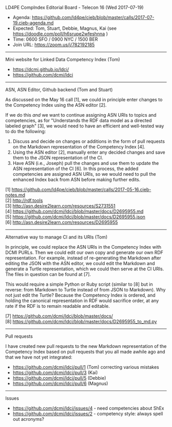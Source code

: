 LD4PE CompIndex Editorial Board - Telecon 16 (Wed 2017-07-19)

* Agenda:   https://github.com/ld4pe/cieb/blob/master/calls/2017-07-19.cieb-agenda.md
* Expected: Tom, Stuart, Debbie, Magnus, Kai (see https://doodle.com/poll/h6srupe2wfeshnna )
* Time:     0600 SFO / 0900 NYC / 1500 BER
* Join URL: https://zoom.us/j/782192185

----------------------------------------------------------------------
Mini website for Linked Data Competency Index (Tom)

* https://dcmi.github.io/ldci/
* https://github.com/dcmi/ldci

----------------------------------------------------------------------
ASN, ASN Editor, Github backend (Tom and Stuart)

As discussed on the May 16 call [1], we could in principle enter changes to 
the Competency Index using the ASN editor [2].

If we do this _and_ we want to continue assigning ASN URIs to topics and
competencies, as for "Understands the RDF data model as a directed labeled
graph" [3], we would need to have an efficient and well-tested way to do 
the following: 

1. Discuss and decide on changes or additions in the form of pull requests on
   the Markdown representation of the Competency Index [4].
2. Using the ASN editor [2], manually enter any decided changes and save them
   to the JSON representation of the CI.
3. Have ASN (i.e., Joseph) pull the changes and use them to update the ASN
   representation of the CI [6].  In this process, the added competencies are
   assigned ASN URIs, so we would need to pull the enhanced Index back from 
   ASN before making further edits.


[1] https://github.com/ld4pe/cieb/blob/master/calls/2017-05-16.cieb-notes.md <br>
[2] http://rdf.tools <br>
[3] http://asn.desire2learn.com/resources/S2731551 <br>
[4] https://github.com/dcmi/ldci/blob/master/docs/D2695955.md <br>
[5] https://github.com/dcmi/ldci/blob/master/docs/D2695955.json <br>
[6] http://asn.desire2learn.com/resources/D2695955

----------------------------------------------------------------------
Alternative way to manage CI and its URIs (Tom)

In principle, we could replace the ASN URIs in the Competency Index 
with DCMI PURLs.  Then we could edit our own copy and generate our own
RDF representation.  For example, instead of re-generating the Markdown 
after editing the JSON with the ASN editor, we could edit the Markdown 
and generate a Turtle representation, which we could then serve at the 
CI URIs.  The files in question can be found at [7].

This would require a simple Python or Ruby script (similar to [8] but 
in reverse: from Markdown to Turtle instead of from JSON to Markdown).
Why not just edit the Turtle?  Because the Competency Index is ordered, 
and holding the canonical representation in RDF would sacrifice order, 
at any rate if the RDF is to remain readable and editable.

[7] https://github.com/dcmi/ldci/blob/master/docs/ <br>
[8] https://github.com/dcmi/ldci/blob/master/docs/D2695955_to_md.py

----------------------------------------------------------------------
Pull requests

I have created new pull requests to the new Markdown representation of 
the Competency Index based on pull requests that you all made awhile ago 
and that we have not yet integrated:

* https://github.com/dcmi/ldci/pull/1 (Tom) correcting various mistakes
* https://github.com/dcmi/ldci/pull/3 (Kai)
* https://github.com/dcmi/ldci/pull/5 (Debbie)
* https://github.com/dcmi/ldci/pull/6 (Magnus)

----------------------------------------------------------------------
Issues 

* https://github.com/dcmi/ldci/issues/4 - need competencies about ShEx
* https://github.com/dcmi/ldci/issues/2 - competency style: always spell out acronyms?
